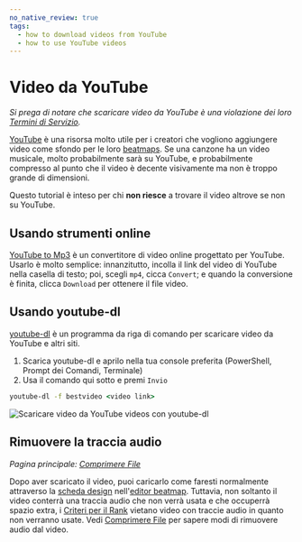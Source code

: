 ```yaml
---
no_native_review: true
tags:
  - how to download videos from YouTube
  - how to use YouTube videos
---
```


# Video da YouTube

*Si prega di notare che scaricare video da YouTube è una violazione dei loro [Termini di Servizio](https://www.youtube.com/t/terms).*

[YouTube](https://youtube.com) è una risorsa molto utile per i creatori che vogliono aggiungere video come sfondo per le loro [beatmaps](/wiki/Beatmap). Se una canzone ha un video musicale, molto probabilmente sarà su YouTube, e probabilmente compresso al punto che il video è decente visivamente ma non è troppo grande di dimensioni.

Questo tutorial è inteso per chi **non riesce** a trovare il video altrove se non su YouTube.

## Usando strumenti online

[YouTube to Mp3](https://ytmp3.cc) è un convertitore di video online progettato per YouTube. Usarlo è molto semplice: innanzitutto, incolla il link del video di YouTube nella casella di testo; poi, scegli `mp4`, cicca `Convert`; e quando la conversione è finita, clicca `Download` per ottenere il file video.

## Usando youtube-dl

[youtube-dl](https://youtube-dl.org) è un programma da riga di comando per scaricare video da YouTube e altri siti.

1. Scarica youtube-dl e aprilo nella tua console preferita (PowerShell, Prompt dei Comandi, Terminale)
2. Usa il comando qui sotto e premi `Invio`

```cmd
youtube-dl -f bestvideo <video link>
```

![Scaricare video da YouTube videos con youtube-dl](img/example.jpg "Downloading YouTube videos with youtube-dl")

## Rimuovere la traccia audio

*Pagina principale: [Comprimere File](/wiki/Guides/Compressing_files)*

Dopo aver scaricato il video, puoi caricarlo come faresti normalmente attraverso la [scheda design](/wiki/Client/Beatmap_editor/Design) nell'[editor beatmap](/wiki/Client/Beatmap_editor). Tuttavia, non soltanto il video conterrà una traccia audio che non verrà usata e che occuperrà spazio extra, i [Criteri per il Rank](/wiki/Ranking_criteria#video-and-background) vietano video con traccie audio in quanto non verranno usate. Vedi [Comprimere File](/wiki/Guides/Compressing_files) per sapere modi di rimuovere audio dal video.
